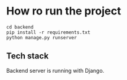 # How ro run the project

```shell
cd backend
pip install -r requirements.txt
python manage.py runserver
```

## Tech stack

Backend server is running with Django.